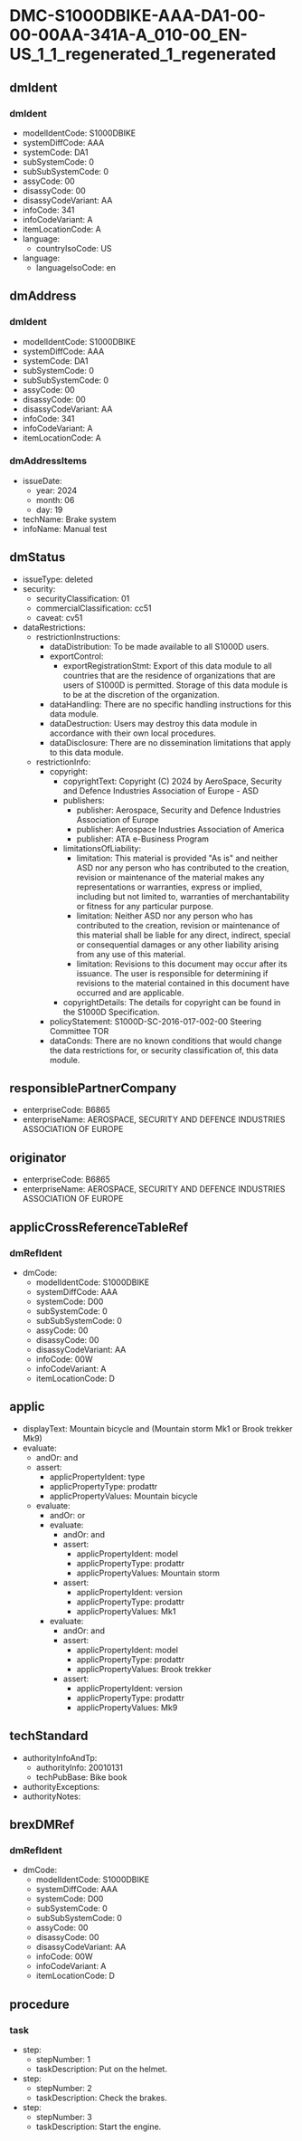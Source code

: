 # DMC-S1000DBIKE-AAA-DA1-00-00-00AA-341A-A_010-00_EN-US_1_1_regenerated_1_regenerated

## dmIdent

### dmIdent

*   modelIdentCode: S1000DBIKE
*   systemDiffCode: AAA
*   systemCode: DA1
*   subSystemCode: 0
*   subSubSystemCode: 0
*   assyCode: 00
*   disassyCode: 00
*   disassyCodeVariant: AA
*   infoCode: 341
*   infoCodeVariant: A
*   itemLocationCode: A
*   language:
    *   countryIsoCode: US
*   language:
    *   languageIsoCode: en

## dmAddress

### dmIdent

*   modelIdentCode: S1000DBIKE
*   systemDiffCode: AAA
*   systemCode: DA1
*   subSystemCode: 0
*   subSubSystemCode: 0
*   assyCode: 00
*   disassyCode: 00
*   disassyCodeVariant: AA
*   infoCode: 341
*   infoCodeVariant: A
*   itemLocationCode: A

### dmAddressItems

*   issueDate:
    *   year: 2024
    *   month: 06
    *   day: 19
*   techName: Brake system
*   infoName: Manual test

## dmStatus

*   issueType: deleted
*   security:
    *   securityClassification: 01
    *   commercialClassification: cc51
    *   caveat: cv51
*   dataRestrictions:
    *   restrictionInstructions:
        *   dataDistribution: To be made available to all S1000D users.
        *   exportControl:
            *   exportRegistrationStmt: Export of this data module to all countries that are the residence of organizations that are users of S1000D is permitted. Storage of this data module is to be at the discretion of the organization.
        *   dataHandling: There are no specific handling instructions for this data module.
        *   dataDestruction: Users may destroy this data module in accordance with their own local procedures.
        *   dataDisclosure: There are no dissemination limitations that apply to this data module.
    *   restrictionInfo:
        *   copyright:
            *   copyrightText: Copyright (C) 2024 by AeroSpace, Security and Defence Industries Association of Europe - ASD
            *   publishers:
                *   publisher: Aerospace, Security and Defence Industries Association of Europe
                *   publisher: Aerospace Industries Association of America
                *   publisher: ATA e-Business Program
            *   limitationsOfLiability:
                *   limitation: This material is provided "As is" and neither ASD nor any person who has contributed to the creation, revision or maintenance of the material makes any representations or warranties, express or implied, including but not limited to, warranties of merchantability or fitness for any particular purpose.
                *   limitation: Neither ASD nor any person who has contributed to the creation, revision or maintenance of this material shall be liable for any direct, indirect, special or consequential damages or any other liability arising from any use of this material.
                *   limitation: Revisions to this document may occur after its issuance. The user is responsible for determining if revisions to the material contained in this document have occurred and are applicable.
            *   copyrightDetails: The details for copyright can be found in the S1000D Specification.
        *   policyStatement: S1000D-SC-2016-017-002-00 Steering Committee TOR
        *   dataConds: There are no known conditions that would change the data restrictions for, or security classification of, this data module.

## responsiblePartnerCompany

*   enterpriseCode: B6865
*   enterpriseName: AEROSPACE, SECURITY AND DEFENCE INDUSTRIES ASSOCIATION OF EUROPE

## originator

*   enterpriseCode: B6865
*   enterpriseName: AEROSPACE, SECURITY AND DEFENCE INDUSTRIES ASSOCIATION OF EUROPE

## applicCrossReferenceTableRef

### dmRefIdent

*   dmCode:
    *   modelIdentCode: S1000DBIKE
    *   systemDiffCode: AAA
    *   systemCode: D00
    *   subSystemCode: 0
    *   subSubSystemCode: 0
    *   assyCode: 00
    *   disassyCode: 00
    *   disassyCodeVariant: AA
    *   infoCode: 00W
    *   infoCodeVariant: A
    *   itemLocationCode: D

## applic

*   displayText: Mountain bicycle and (Mountain storm Mk1 or Brook trekker Mk9)
*   evaluate:
    *   andOr: and
    *   assert:
        *   applicPropertyIdent: type
        *   applicPropertyType: prodattr
        *   applicPropertyValues: Mountain bicycle
    *   evaluate:
        *   andOr: or
        *   evaluate:
            *   andOr: and
            *   assert:
                *   applicPropertyIdent: model
                *   applicPropertyType: prodattr
                *   applicPropertyValues: Mountain storm
            *   assert:
                *   applicPropertyIdent: version
                *   applicPropertyType: prodattr
                *   applicPropertyValues: Mk1
        *   evaluate:
            *   andOr: and
            *   assert:
                *   applicPropertyIdent: model
                *   applicPropertyType: prodattr
                *   applicPropertyValues: Brook trekker
            *   assert:
                *   applicPropertyIdent: version
                *   applicPropertyType: prodattr
                *   applicPropertyValues: Mk9

## techStandard

*   authorityInfoAndTp:
    *   authorityInfo: 20010131
    *   techPubBase: Bike book
*   authorityExceptions:
*   authorityNotes:

## brexDMRef

### dmRefIdent

*   dmCode:
    *   modelIdentCode: S1000DBIKE
    *   systemDiffCode: AAA
    *   systemCode: D00
    *   subSystemCode: 0
    *   subSubSystemCode: 0
    *   assyCode: 00
    *   disassyCode: 00
    *   disassyCodeVariant: AA
    *   infoCode: 00W
    *   infoCodeVariant: A
    *   itemLocationCode: D

## procedure

### task

*   step:
    *   stepNumber: 1
    *   taskDescription: Put on the helmet.
*   step:
    *   stepNumber: 2
    *   taskDescription: Check the brakes.
*   step:
    *   stepNumber: 3
    *   taskDescription: Start the engine.